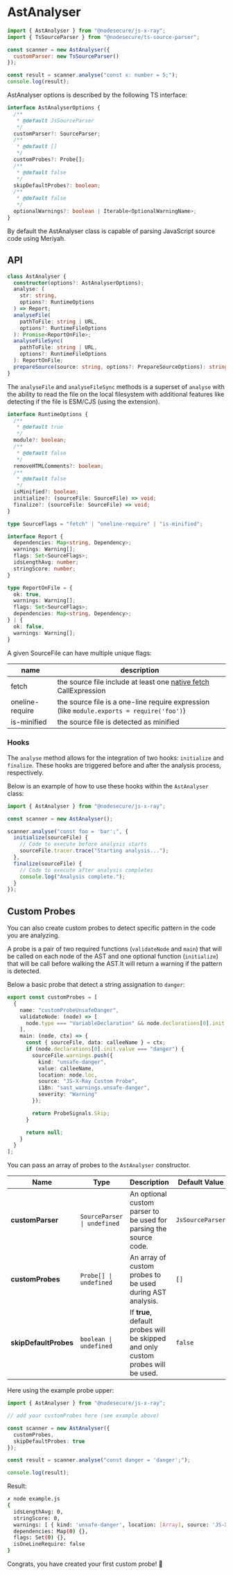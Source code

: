 # AstAnalyser

```js
import { AstAnalyser } from "@nodesecure/js-x-ray";
import { TsSourceParser } from "@nodesecure/ts-source-parser";

const scanner = new AstAnalyser({
  customParser: new TsSourceParser()
});

const result = scanner.analyse("const x: number = 5;");
console.log(result);
```

AstAnalyser options is described by the following TS interface:

```ts
interface AstAnalyserOptions {
  /**
   * @default JsSourceParser
   */
  customParser?: SourceParser;
  /**
   * @default []
   */
  customProbes?: Probe[];
  /**
   * @default false
   */
  skipDefaultProbes?: boolean;
  /**
   * @default false
   */
  optionalWarnings?: boolean | Iterable<OptionalWarningName>;
}
```

By default the AstAnalyser class is capable of parsing JavaScript source code using Meriyah.

## API

```ts
class AstAnalyser {
  constructor(options?: AstAnalyserOptions);
  analyse: (
    str: string,
    options?: RuntimeOptions
  ) => Report;
  analyseFile(
    pathToFile: string | URL,
    options?: RuntimeFileOptions
  ): Promise<ReportOnFile>;
  analyseFileSync(
    pathToFile: string | URL,
    options?: RuntimeFileOptions
  ): ReportOnFile;
  prepareSource(source: string, options?: PrepareSourceOptions): string
}
```

The `analyseFile` and `analyseFileSync` methods is a superset of `analyse` with the ability to read the file on the local filesystem with additional features like detecting if the file is ESM/CJS (using the extension).

```ts
interface RuntimeOptions {
  /**
   * @default true
   */
  module?: boolean;
  /**
   * @default false
   */
  removeHTMLComments?: boolean;
  /**
   * @default false
   */
  isMinified?: boolean;
  initialize?: (sourceFile: SourceFile) => void;
  finalize?: (sourceFile: SourceFile) => void;
}

type SourceFlags = "fetch" | "oneline-require" | "is-minified";

interface Report {
  dependencies: Map<string, Dependency>;
  warnings: Warning[];
  flags: Set<SourceFlags>;
  idsLengthAvg: number;
  stringScore: number;
}

type ReportOnFile = {
  ok: true,
  warnings: Warning[];
  flags: Set<SourceFlags>;
  dependencies: Map<string, Dependency>;
} | {
  ok: false,
  warnings: Warning[];
}
```

A given SourceFile can have multiple unique flags:

| name | description |
| --- | --- |
| fetch | the source file include at least one [native fetch](https://developer.mozilla.org/en-US/docs/Web/API/Fetch_API/Using_Fetch) CallExpression |
| oneline-require | the source file is a one-line require expression (like `module.exports = require('foo')`) |
| is-minified | the source file is detected as minified |

### Hooks

The `analyse` method allows for the integration of two hooks: `initialize` and `finalize`. 
These hooks are triggered before and after the analysis process, respectively.

Below is an example of how to use these hooks within the `AstAnalyser` class:

```js
import { AstAnalyser } from "@nodesecure/js-x-ray";

const scanner = new AstAnalyser();

scanner.analyse("const foo = 'bar';", {
  initialize(sourceFile) {
    // Code to execute before analysis starts
    sourceFile.tracer.trace("Starting analysis...");
  },
  finalize(sourceFile) {
    // Code to execute after analysis completes
    console.log("Analysis complete.");
  }
});
```

## Custom Probes

You can also create custom probes to detect specific pattern in the code you are analyzing.

A probe is a pair of two required functions (`validateNode` and `main`) that will be called on each node of the AST and one optional function (`initialize`) that will be call before walking the AST.It will return a warning if the pattern is detected.

Below a basic probe that detect a string assignation to `danger`:

```ts
export const customProbes = [
  {
    name: "customProbeUnsafeDanger",
    validateNode: (node) => [
      node.type === "VariableDeclaration" && node.declarations[0].init.value === "danger"
    ],
    main: (node, ctx) => {
      const { sourceFile, data: calleeName } = ctx;
      if (node.declarations[0].init.value === "danger") {
        sourceFile.warnings.push({
          kind: "unsafe-danger",
          value: calleeName,
          location: node.loc,
          source: "JS-X-Ray Custom Probe",
          i18n: "sast_warnings.unsafe-danger",
          severity: "Warning"
        });

        return ProbeSignals.Skip;
      }

      return null;
    }
  }
];
```

You can pass an array of probes to the `AstAnalyser` constructor.

| Name | Type | Description | Default Value |
|---|---|---|---|
| **customParser** | `SourceParser \| undefined` | An optional custom parser to be used for parsing the source code. | `JsSourceParser` |
| **customProbes** | `Probe[] \| undefined` | An array of custom probes to be used during AST analysis. | `[]` |
| **skipDefaultProbes** | `boolean \| undefined` | If **true**, default probes will be skipped and only custom probes will be used. | `false` |

Here using the example probe upper:

```ts
import { AstAnalyser } from "@nodesecure/js-x-ray";

// add your customProbes here (see example above)

const scanner = new AstAnalyser({
  customProbes,
  skipDefaultProbes: true
});

const result = scanner.analyse("const danger = 'danger';");

console.log(result);
```

Result:

```sh
✗ node example.js
{
  idsLengthAvg: 0,
  stringScore: 0,
  warnings: [ { kind: 'unsafe-danger', location: [Array], source: 'JS-X-Ray' } ],
  dependencies: Map(0) {},
  flags: Set(0) {},
  isOneLineRequire: false
}
```

Congrats, you have created your first custom probe! 🎉

